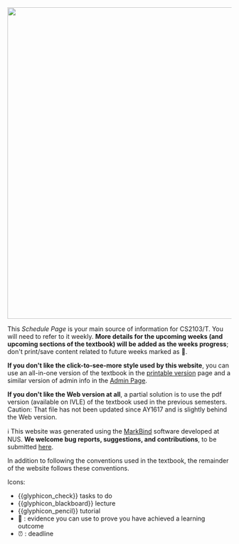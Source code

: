 <div id="essential">

<img src="{{baseUrl}}/images/growingPlant.png" width="700">

<tip-box type="important"> 

This _Schedule Page_ is your main source of information for CS2103/T. You will need to refer to it weekly. **More details for the upcoming weeks (and upcoming sections of the textbook) will be added as the weeks progress**; don't print/save content related to future weeks marked as :construction:.

</tip-box>

<tip-box type="tip"> 

**If you don't like the click-to-see-more style used by this website**, you can use an all-in-one version of the textbook in the [printable version]({{baseUrl}}/book/common/print.html) page and a similar version of admin info in the [Admin Page]({{baseUrl}}/admin/index.html).

**If you don't like the Web version at all**, a partial solution is to use the pdf version (available on IVLE) of the textbook used in the previous semesters. Caution: That file has not been updated since AY1617 and is slightly behind the Web version.

</tip-box>

<tip-box> 

:information_source: This website was generated using the [MarkBind](https://markbind.github.io/) software developed at NUS. **We welcome bug reports, suggestions, and contributions**, to be submitted [here]({{module_org}}/website/issues).

</tip-box>

<panel header="Using the textbook" expanded>
 <include src="../../book/about/usage.md#browsers" />
 <include src="../../book/about/usage.md#layers"/>
</panel>

</div>
<div id="more">

<panel header="More info about using the textbook" expanded>
  <include src="../../book/about/usage.md#conventions" name="Conventions Used" dynamic/>
  <include src="../../book/about/usage.md#searching" name="Searching for Keywords" dynamic/>
  <include src="../../book/about/usage.md#saving" name="Saving as PDF" dynamic/>
  <include src="../../book/about/usage.md#printing" name="Printing" dynamic/>
</panel>

<panel header="Additional conventions used in the website" expanded>

In addition to following the conventions used in the textbook, the remainder of the website follows these conventions.

Icons:

* {{glyphicon_check}} tasks to do 
* {{glyphicon_blackboard}} lecture
* {{glyphicon_pencil}} tutorial 
* :dart: : evidence you can use to prove you have achieved a learning outcome
* :alarm_clock: : deadline

</panel>

</div>